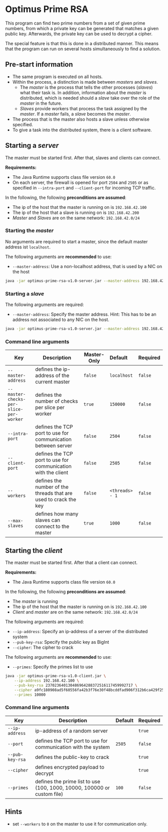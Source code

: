 # Optimus Prime RSA

This program can find two prime numbers from a set of given prime numbers, from which a private key can be generated
that matches a given public key. Afterwards, the private key can be used to decrypt a cipher.

The special feature is that this is done in a distributed manner. This means that the program can run on several hosts
simultaneously to find a solution.

## Pre-start information

* The same program is executed on all hosts.
* Within the process, a distinction is made between _masters_ and _slaves_.
    * The _master_ is the process that tells the other processes (_slaves_) what their task is. In addition, information
      about the _master_ is distributed, which is needed should a _slave_ take over the role of the _master_ in the
      future.
    * _Slaves_ provide workers that process the task assigned by the _master_. If a _master_ fails, a _slave_ becomes
      the _master_.
* The process that is the master also hosts a slave unless otherwise specified.
* To give a task into the distributed system, there is a client software.

## Starting a _server_

The master must be started first. After that, slaves and clients can connect.

**Requirements:**

* The Java Runtime supports class file version `60.0`
* On each server, the firewall is opened for port `2504` and `2505` or as specified in `--intra-port` and `--client-port`
  for incoming TCP traffic.

In the following, the following **preconditions are assumed**:

* The ip of the host that the master is running on is `192.168.42.100`
* The ip of the host that a slave is running on is `192.168.42.200`
* _Master_ and _Slaves_ are on the same network: `192.168.42.0/24`

### Starting the _master_

No arguments are required to start a master, since the default master address ist `localhost`.

The following arguments are **recommended** to use:

* `--master-address`: Use a non-localhost address, that is used by a NIC on the host

```bash
java -jar optimus-prime-rsa-v1.0-server.jar --master-address 192.168.42.100
```

### Starting a _slave_

The following arguments are required:

* `--master-address`: Specify the master address. Hint: This has to be an address not associated to any NIC on the host.

```bash
java -jar optimus-prime-rsa-v1.0-server.jar --master-address 192.168.42.100
```

### Command line arguments

| Key                                    | Description                                                      | Master-Only | Default         | Required |
|----------------------------------------|------------------------------------------------------------------|-------------|:----------------|----------|
| `--master-address`                     | defines the ip-address of the current master                     | `false`     | `localhost`     | `false`  |
| `--master-checks-per-slice-per-worker` | defines the number of checks per slice per worker                | `true`      | `150000`        | `false`  |
| `--intra-port`                         | defines the TCP port to use for communication between server     | `false`     | `2504`          | `false`  |
| `--client-port`                        | defines the TCP port to use for communication with the client    | `false`     | `2505`          | `false`  |
| `--workers`                            | defines the number of the threads that are used to crack the key | `false`     | `<threads> - 1` | `false`  |
| `--max-slaves`                         | defines how many slaves can connect to the master                | `true`      | `1000`          | `false`  |

## Starting the _client_

The master must be started first. After that a client can connect.

**Requirements:**

* The Java Runtime supports class file version `60.0`

In the following, the following **preconditions are assumed**:

* The _master_ is running
* The ip of the host that the master is running on is `192.168.42.100`
* _Client_ and _master_ are on the same network: `192.168.42.0/24`

The following arguments are required:

* `--ip-address`: Specify an ip-address of a server of the distributed system
* `--pub-key-rsa`: Specify the public key as BigInt
* `--cipher`: The cipher to crack

The following arguments are **recommended** to use:

* `--primes`: Specify the primes list to use

```bash
java -jar optimus-prime-rsa-v1.0-client.jar \
    --ip-address 192.168.42.100 \
    --pub-key-rsa 237023640130486964288372516117459992717 \
    --cipher a9fc180908ad5f60556fa42b3f76e30f48bcddfad906f312b6ca429f25cebbd0 \
    --primes 10000
```

### Command line arguments

| Key             | Description                                                             | Default | Required |
|-----------------|-------------------------------------------------------------------------|:--------|----------|
| `--ip-address`  | ip-address of a random server                                           |         | `true`   |
| `--port`        | defines the TCP port to use for communication with the system           | `2505`  | `false`  |
| `--pub-key-rsa` | defines the public-key to crack                                         |         | `true`   |
| `--cipher`      | defines encrypted payload to decrypt                                    |         | `true`   |
| `--primes`      | defines the prime list to use (100, 1000, 10000, 100000 or custom file) | `100`   | `false`  |

## Hints

* set `--workers` to `0` on the master to use it for communication only.
